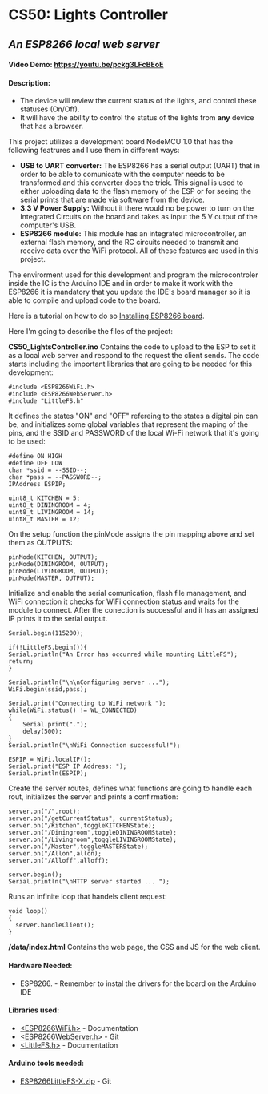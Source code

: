 # CS50: Lights Controller
## _An ESP8266 local web server_
#### Video Demo:  <https://youtu.be/pckg3LFcBEoE>
#### Description:
- The device will review the current status of the lights, and control these statuses (On/Off).
- It will have the ability to control the status of the lights from **any** device that has a browser.

This project utilizes a development board NodeMCU 1.0 that has the following featrures and I use them in different ways:
- **USB to UART converter:** The ESP8266 has a serial output (UART) that in order to be able to comunicate with the computer needs to be transformed and this converter does the trick. This signal is used to either uploading data to the flash memory of the ESP or for seeing the serial prints that are made via software from the device.
- **3.3 V Power Supply:** Without it there would no be power to turn on the Integrated Circuits on the board and takes as input the 5 V output of the computer's USB.
- **ESP8266 module:** This module has an integrated microcontroller, an external flash memory, and the RC circuits needed to transmit and receive data over the WiFi protocol. All of these features are used in this project.

The envirorment used for this development and program the microcontroler inside the IC is the Arduino IDE and in order to make it work with the ESP8266 it is mandatory that you update the IDE's board manager so it is able to compile and upload code to the board. 

Here is a tutorial on how to do so [Installing ESP8266 board](https://randomnerdtutorials.com/how-to-install-esp8266-board-arduino-ide/).

Here I'm going to describe the files of the project:

**CS50_LightsController.ino** Contains the code to upload to the ESP to set it as a local web server and respond to the request the client sends.
The code starts including the important libraries that are going to be needed for this development:
```
#include <ESP8266WiFi.h>
#include <ESP8266WebServer.h>
#include "LittleFS.h"
```
It defines the states "ON" and "OFF" refereing to the states a digital pin can be, and initializes some global variables that represent the maping of the pins, and the SSID and PASSWORD of the local Wi-Fi network that it's going to be used:
```
#define ON HIGH
#define OFF LOW
char *ssid = --SSID--;
char *pass = --PASSWORD--;
IPAddress ESPIP;

uint8_t KITCHEN = 5;
uint8_t DININGROOM = 4;
uint8_t LIVINGROOM = 14;
uint8_t MASTER = 12;
```
On the setup function the pinMode assigns the pin mapping above and set them as OUTPUTS:
```
pinMode(KITCHEN, OUTPUT);
pinMode(DININGROOM, OUTPUT);
pinMode(LIVINGROOM, OUTPUT);
pinMode(MASTER, OUTPUT);
```
Initialize and enable the serial comunication, flash file management, and WiFi connection it checks for WiFi connection status and waits for the module to connect. After the conection is successful and it has an assigned IP prints it to the serial output.
```
Serial.begin(115200);

if(!LittleFS.begin()){
Serial.println("An Error has occurred while mounting LittleFS");
return;
}

Serial.println("\n\nConfiguring server ...");
WiFi.begin(ssid,pass);

Serial.print("Connecting to WiFi network ");
while(WiFi.status() != WL_CONNECTED)
{
    Serial.print(".");
    delay(500);
}
Serial.println("\nWiFi Connection successful!");

ESPIP = WiFi.localIP();
Serial.print("ESP IP Address: ");
Serial.println(ESPIP);
```
Create the server routes, defines what functions are going to handle each rout, initializes the server and prints a confirmation:
```
server.on("/",root);
server.on("/getCurrentStatus", currentStatus);
server.on("/Kitchen",toggleKITCHENState);
server.on("/Diningroom",toggleDININGROOMState);
server.on("/Livingroom",toggleLIVINGROOMState);
server.on("/Master",toggleMASTERState);
server.on("/Allon",allon);
server.on("/Alloff",alloff);

server.begin();
Serial.println("\nHTTP server started ... ");
```
Runs an infinite loop that handels client request:
```
void loop()
{ 
  server.handleClient();
}
```

**/data/index.html** Contains the web page, the CSS and JS for the web client.

#### Hardware Needed:
- ESP8266. - Remember to instal the drivers for the board on the Arduino IDE

#### Libraries used:
- [<ESP8266WiFi.h>](https://arduino-esp8266.readthedocs.io/en/latest/esp8266wifi/readme.html) - Documentation
- [<ESP8266WebServer.h>](https://github.com/esp8266/Arduino/tree/master/libraries/ESP8266WebServer) - Git
- [<LittleFS.h>](https://arduino-esp8266.readthedocs.io/en/latest/filesystem.html) - Documentation

#### Arduino tools needed:
- [ESP8266LittleFS-X.zip](https://github.com/earlephilhower/arduino-esp8266littlefs-plugin/releases) - Git

